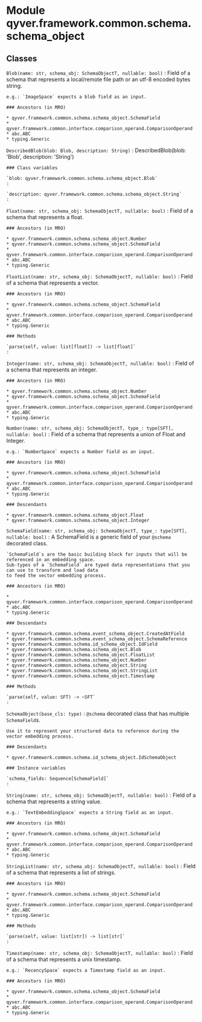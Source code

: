Module qyver.framework.common.schema.schema_object
========================================================

Classes
-------

`Blob(name: str, schema_obj: SchemaObjectT, nullable: bool)`
:   Field of a schema that represents a local/remote file path or an utf-8 encoded bytes string.
    
    e.g.: `ImageSpace` expects a blob field as an input.

    ### Ancestors (in MRO)

    * qyver.framework.common.schema.schema_object.SchemaField
    * qyver.framework.common.interface.comparison_operand.ComparisonOperand
    * abc.ABC
    * typing.Generic

`DescribedBlob(blob: Blob, description: String)`
:   DescribedBlob(blob: 'Blob', description: 'String')

    ### Class variables

    `blob: qyver.framework.common.schema.schema_object.Blob`
    :

    `description: qyver.framework.common.schema.schema_object.String`
    :

`Float(name: str, schema_obj: SchemaObjectT, nullable: bool)`
:   Field of a schema that represents a float.

    ### Ancestors (in MRO)

    * qyver.framework.common.schema.schema_object.Number
    * qyver.framework.common.schema.schema_object.SchemaField
    * qyver.framework.common.interface.comparison_operand.ComparisonOperand
    * abc.ABC
    * typing.Generic

`FloatList(name: str, schema_obj: SchemaObjectT, nullable: bool)`
:   Field of a schema that represents a vector.

    ### Ancestors (in MRO)

    * qyver.framework.common.schema.schema_object.SchemaField
    * qyver.framework.common.interface.comparison_operand.ComparisonOperand
    * abc.ABC
    * typing.Generic

    ### Methods

    `parse(self, value: list[float]) ‑> list[float]`
    :

`Integer(name: str, schema_obj: SchemaObjectT, nullable: bool)`
:   Field of a schema that represents an integer.

    ### Ancestors (in MRO)

    * qyver.framework.common.schema.schema_object.Number
    * qyver.framework.common.schema.schema_object.SchemaField
    * qyver.framework.common.interface.comparison_operand.ComparisonOperand
    * abc.ABC
    * typing.Generic

`Number(name: str, schema_obj: SchemaObjectT, type_: type[SFT], nullable: bool)`
:   Field of a schema that represents a union of Float and Integer.
    
    e.g.: `NumberSpace` expects a Number field as an input.

    ### Ancestors (in MRO)

    * qyver.framework.common.schema.schema_object.SchemaField
    * qyver.framework.common.interface.comparison_operand.ComparisonOperand
    * abc.ABC
    * typing.Generic

    ### Descendants

    * qyver.framework.common.schema.schema_object.Float
    * qyver.framework.common.schema.schema_object.Integer

`SchemaField(name: str, schema_obj: SchemaObjectT, type_: type[SFT], nullable: bool)`
:   A SchemaField is a generic field of your `@schema` decorated class.
    
    `SchemaField`s are the basic building block for inputs that will be referenced in an embedding space.
    Sub-types of a `SchemaField` are typed data representations that you can use to transform and load data
    to feed the vector embedding process.

    ### Ancestors (in MRO)

    * qyver.framework.common.interface.comparison_operand.ComparisonOperand
    * abc.ABC
    * typing.Generic

    ### Descendants

    * qyver.framework.common.schema.event_schema_object.CreatedAtField
    * qyver.framework.common.schema.event_schema_object.SchemaReference
    * qyver.framework.common.schema.id_schema_object.IdField
    * qyver.framework.common.schema.schema_object.Blob
    * qyver.framework.common.schema.schema_object.FloatList
    * qyver.framework.common.schema.schema_object.Number
    * qyver.framework.common.schema.schema_object.String
    * qyver.framework.common.schema.schema_object.StringList
    * qyver.framework.common.schema.schema_object.Timestamp

    ### Methods

    `parse(self, value: SFT) ‑> ~SFT`
    :

`SchemaObject(base_cls: type)`
:   `@schema` decorated class that has multiple `SchemaField`s.
    
    Use it to represent your structured data to reference during the vector embedding process.

    ### Descendants

    * qyver.framework.common.schema.id_schema_object.IdSchemaObject

    ### Instance variables

    `schema_fields: Sequence[SchemaField]`
    :

`String(name: str, schema_obj: SchemaObjectT, nullable: bool)`
:   Field of a schema that represents a string value.
    
    e.g.: `TextEmbeddingSpace` expects a String field as an input.

    ### Ancestors (in MRO)

    * qyver.framework.common.schema.schema_object.SchemaField
    * qyver.framework.common.interface.comparison_operand.ComparisonOperand
    * abc.ABC
    * typing.Generic

`StringList(name: str, schema_obj: SchemaObjectT, nullable: bool)`
:   Field of a schema that represents a list of strings.

    ### Ancestors (in MRO)

    * qyver.framework.common.schema.schema_object.SchemaField
    * qyver.framework.common.interface.comparison_operand.ComparisonOperand
    * abc.ABC
    * typing.Generic

    ### Methods

    `parse(self, value: list[str]) ‑> list[str]`
    :

`Timestamp(name: str, schema_obj: SchemaObjectT, nullable: bool)`
:   Field of a schema that represents a unix timestamp.
    
    e.g.: `RecencySpace` expects a Timestamp field as an input.

    ### Ancestors (in MRO)

    * qyver.framework.common.schema.schema_object.SchemaField
    * qyver.framework.common.interface.comparison_operand.ComparisonOperand
    * abc.ABC
    * typing.Generic

